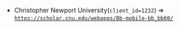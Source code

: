  - Christopher Newport University(`client_id=1232`) => [`https://scholar.cnu.edu/webapps/Bb-mobile-bb_bb60/`](https://scholar.cnu.edu/webapps/Bb-mobile-bb_bb60/)
